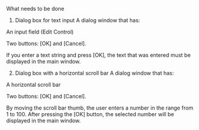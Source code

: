 What needs to be done

1. Dialog box for text input
A dialog window that has:

An input field (Edit Control)

Two buttons: [OK] and [Cancel].

If you enter a text string and press [OK], the text that was entered must be displayed in the main window.

2. Dialog box with a horizontal scroll bar
A dialog window that has:

A horizontal scroll bar

Two buttons: [OK] and [Cancel].

By moving the scroll bar thumb, the user enters a number in the range from 1 to 100. After pressing the [OK] button, the selected number will be displayed in the main window.


